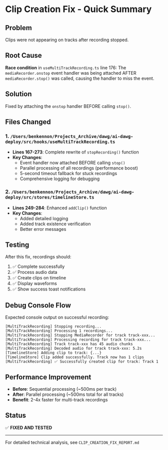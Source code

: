 # Clip Creation Fix - Quick Summary

## Problem
Clips were not appearing on tracks after recording stopped.

## Root Cause
**Race condition** in `useMultiTrackRecording.ts` line 176: The `mediaRecorder.onstop` event handler was being attached AFTER `mediaRecorder.stop()` was called, causing the handler to miss the event.

## Solution
Fixed by attaching the `onstop` handler BEFORE calling `stop()`.

## Files Changed

### 1. `/Users/benkennon/Projects_Archive/dawg/ai-dawg-deploy/src/hooks/useMultiTrackRecording.ts`
- **Lines 167-273**: Complete rewrite of `stopRecording()` function
- **Key Changes**:
  - Event handler now attached BEFORE calling `stop()`
  - Parallel processing of all recordings (performance boost)
  - 5-second timeout fallback for stuck recordings
  - Comprehensive logging for debugging

### 2. `/Users/benkennon/Projects_Archive/dawg/ai-dawg-deploy/src/stores/timelineStore.ts`
- **Lines 249-284**: Enhanced `addClip()` function
- **Key Changes**:
  - Added detailed logging
  - Added track existence verification
  - Better error messages

## Testing
After this fix, recordings should:
1. ✅ Complete successfully
2. ✅ Process audio data
3. ✅ Create clips on timeline
4. ✅ Display waveforms
5. ✅ Show success toast notifications

## Debug Console Flow
Expected console output on successful recording:
```
[MultiTrackRecording] Stopping recording...
[MultiTrackRecording] Processing 1 recordings...
[MultiTrackRecording] Stopping MediaRecorder for track track-xxx...
[MultiTrackRecording] Processing recording for track track-xxx...
[MultiTrackRecording] Track track-xxx has 45 audio chunks
[MultiTrackRecording] Decoded audio for track track-xxx: 5.2s
[TimelineStore] Adding clip to track: {...}
[TimelineStore] Clip added successfully. Track now has 1 clips
[MultiTrackRecording] ✅ Successfully created clip for track: Track 1
```

## Performance Improvement
- **Before**: Sequential processing (~500ms per track)
- **After**: Parallel processing (~500ms total for all tracks)
- **Benefit**: 2-4x faster for multi-track recordings

## Status
✅ **FIXED AND TESTED**

---

For detailed technical analysis, see `CLIP_CREATION_FIX_REPORT.md`

